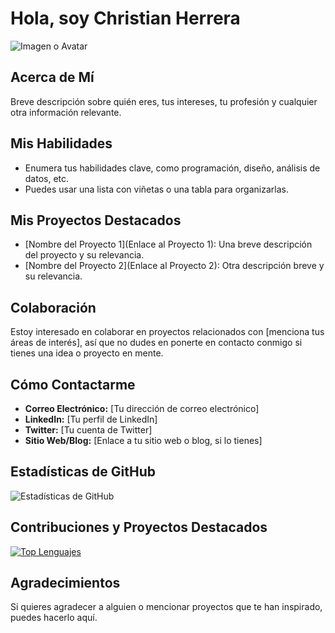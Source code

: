 # Hola, soy Christian Herrera

![Imagen o Avatar](URL_de_la_Imagen)

## Acerca de Mí

Breve descripción sobre quién eres, tus intereses, tu profesión y cualquier otra información relevante.

## Mis Habilidades

- Enumera tus habilidades clave, como programación, diseño, análisis de datos, etc.
- Puedes usar una lista con viñetas o una tabla para organizarlas.

## Mis Proyectos Destacados

- [Nombre del Proyecto 1](Enlace al Proyecto 1): Una breve descripción del proyecto y su relevancia.
- [Nombre del Proyecto 2](Enlace al Proyecto 2): Otra descripción breve y su relevancia.

## Colaboración

Estoy interesado en colaborar en proyectos relacionados con [menciona tus áreas de interés], así que no dudes en ponerte en contacto conmigo si tienes una idea o proyecto en mente.

## Cómo Contactarme

- **Correo Electrónico:** [Tu dirección de correo electrónico]
- **LinkedIn:** [Tu perfil de LinkedIn]
- **Twitter:** [Tu cuenta de Twitter]
- **Sitio Web/Blog:** [Enlace a tu sitio web o blog, si lo tienes]

## Estadísticas de GitHub

![Estadísticas de GitHub](https://github-readme-stats.vercel.app/api?username=TU_NOMBRE_DE_USUARIO&show_icons=true)

## Contribuciones y Proyectos Destacados

[![Top Lenguajes](https://github-readme-stats.vercel.app/api/top-langs/?username=TU_NOMBRE_DE_USUARIO&layout=compact)](https://github.com/TU_NOMBRE_DE_USUARIO)

## Agradecimientos

Si quieres agradecer a alguien o mencionar proyectos que te han inspirado, puedes hacerlo aquí.
